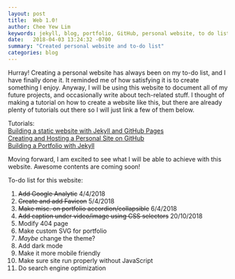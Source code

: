 ```yaml
---
layout: post
title:  Web 1.0!
author: Chee Yew Lim
keywords: jekyll, blog, portfolio, GitHub, personal website, to do list, tutorial
date:   2018-04-03 13:24:32 -0700
summary: "Created personal website and to-do list"
categories: blog
---
```


Hurray! Creating a personal website has always been on my to-do list, and I have finally done it. It reminded me of how satisfying it is to create something I enjoy.
Anyway, I will be using this website to document all of my future projects, and occasionally write about tech-related stuff.
I thought of making a tutorial on how to create a website like this, but there are already plenty of tutorials out there so I will just link a few of them below.
  
Tutorials:  
[Building a static website with Jekyll and GitHub Pages][tutorial-3]  
[Creating and Hosting a Personal Site on GitHub][tutorial-1]  
[Building a Portfolio with Jekyll][tutorial-2]  
  
Moving forward, I am excited to see what I will be able to achieve with this website. Awesome contents are coming soon!  

To-do list for this website:

1. ~~Add Google Analytic~~    4/4/2018
2. ~~Create and add Favicon~~    5/4/2018
3. ~~Make misc. on portfolio accordion/collapsible~~    6/4/2018
4. ~~Add caption under video/image using CSS selectors~~    20/10/2018
5. Modify 404 page
6. Make custom SVG for portfolio
7. *Maybe* change the theme?
8. Add dark mode
9. Make it more mobile friendly
10. Make sure site run properly without JavaScript
11. Do search engine optimization

[tutorial-1]: http://jmcglone.com/guides/github-pages/
[tutorial-2]: https://kevineger.github.io/2017/09/15/building-a-portfolio-with-jekyll.html
[tutorial-3]: https://programminghistorian.org/lessons/building-static-sites-with-jekyll-github-pages#setting-up-jekyll-
